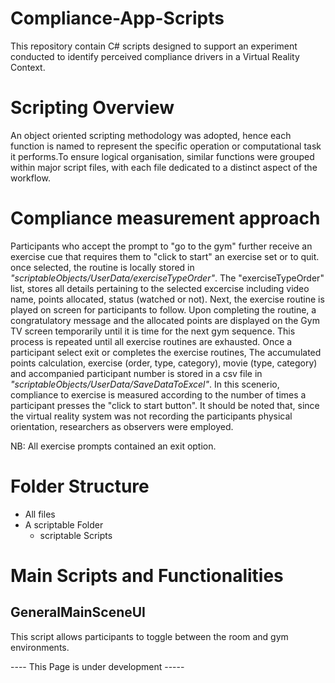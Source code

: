 # Compliance-App-Scripts
This repository contain C# scripts designed to support an experiment conducted to identify perceived compliance drivers in a  Virtual Reality Context.

# Scripting Overview
An object oriented scripting methodology was adopted, hence each function is named to represent the specific operation or computational task it performs.To ensure logical organisation, similar functions were grouped within major script files, with each file dedicated to a distinct aspect of the workflow.

# Compliance measurement approach

Participants who accept the prompt to "go to the gym" further receive an exercise cue that requires them to "click to start" an exercise set or to quit. once selected, the routine is locally stored in *"scriptableObjects/UserData/exerciseTypeOrder"*. The "exerciseTypeOrder" list, stores all details pertaining to the selected excercise including video name, points allocated, status (watched or not). Next, the exercise routine is played on screen for participants to follow. Upon completing the routine, a congratulatory message and the allocated points are displayed on the Gym TV screen temporarily until it is time for the next gym sequence. This process is repeated until all exercise routines are exhausted. Once a participant select exit or completes the exercise routines, The accumulated points calculation, exercise (order, type, category), movie (type, category) and accompanied participant number is stored in a csv file in *"scriptableObjects/UserData/SaveDataToExcel"*. In this scenerio, compliance to exercise is measured according to the number of times a participant presses the "click to start button". It should be noted that, since the virtual reality system was not recording the participants physical orientation, researchers as observers were employed.   

NB: All exercise prompts contained an exit option.


# Folder Structure
  - All files
  - A scriptable Folder
    - scriptable Scripts

# Main Scripts and Functionalities
## GeneralMainSceneUI
This script allows participants to toggle between the room and gym environments.

----  This Page is under development -----
